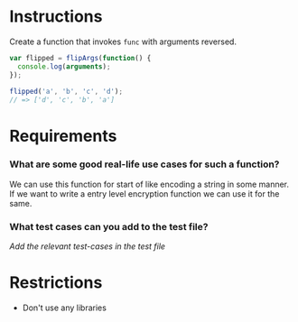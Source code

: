# Instructions

Create a function that invokes `func` with arguments reversed.

```js
var flipped = flipArgs(function() {
  console.log(arguments);
});
 
flipped('a', 'b', 'c', 'd');
// => ['d', 'c', 'b', 'a']
```

# Requirements

### **What are some good real-life use cases for such a function?**
We can use this function for start of like encoding a string in some manner.
If we want to write a entry level encryption function we can use it for the same.

### **What test cases can you add to the test file?**

*Add the relevant test-cases in the test file*


# Restrictions
- Don't use any libraries